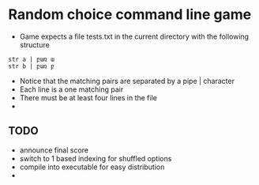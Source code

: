 # Random choice command line game

- Game expects a file tests.txt in the current directory with the following structure

```
str a | բառ ա
str b | բառ բ
```

- Notice that the matching pairs are separated by a pipe | character
- Each line is a one matching pair
- There must be at least four lines in the file
-

## TODO

- announce final score
- switch to 1 based indexing for shuffled options
- compile into executable for easy distribution
-
